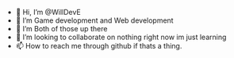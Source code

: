 - 👋 Hi, I’m @WillDevE
- 👀 I’m Game development and Web development
- 🌱 I’m Both of those up there
- 💞️ I’m looking to collaborate on nothing right now im just learning
- 📫 How to reach me through github if thats a thing.

<!---
WillDevE/WillDevE is a ✨ special ✨ repository because its `README.md` (this file) appears on your GitHub profile.
You can click the Preview link to take a look at your changes.
--->
